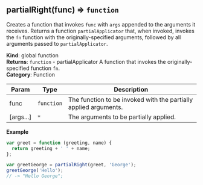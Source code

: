 <a name="partialRight"></a>

## partialRight(func) ⇒ <code>function</code>
Creates a function that invokes `func` with `args` appended to the arguments it receives.
Returns a function `partialApplicator` that, when invoked, invokes the `fn` function with the
originally-specified arguments, followed by all arguments passed to `partialApplicator`.

**Kind**: global function  
**Returns**: <code>function</code> - partialApplicator A function that invokes the originally-specified function `fn`.  
**Category**: Function  

| Param | Type | Description |
| --- | --- | --- |
| func | <code>function</code> | The function to be invoked with the partially applied arguments. |
| [args...] | <code>\*</code> | The arguments to be partially applied. |

**Example**  
```js
var greet = function (greeting, name) {
  return greeting + ' ' + name;
};

var greetGeorge = partialRight(greet, 'George');
greetGeorge('Hello');
// -> "Hello George";
```
